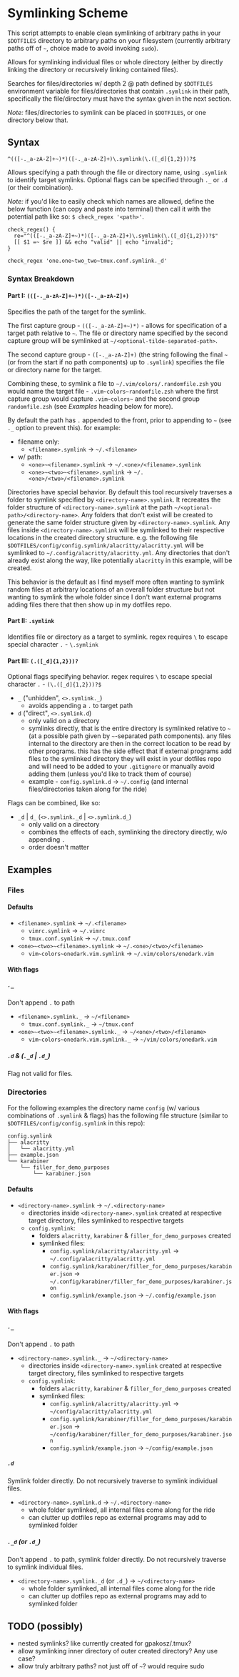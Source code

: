 # Symlinking Scheme

This script attempts to enable clean symlinking of arbitrary paths in your
`$DOTFILES` directory to arbitrary paths on your filesystem (currently
arbitrary paths off of `~`, choice made to avoid invoking `sudo`).

Allows for symlinking individual files or whole directory (either by directly
linking the directory or recursively linking contained files).

Searches for files/directories w/ depth 2 @ path defined by `$DOTFILES`
environment variable for files/directories that contain `.symlink` in their
path, specifically the file/directory must have the syntax given in the next
section.

*Note:* files/directories to symlink can be placed in `$DOTFILES`, or one
directory below that.

## Syntax

```shell
^(([-._a-zA-Z]+~)*)([-._a-zA-Z]+)\.symlink(\.([_d]{1,2}))?$
```

Allows specifying a path through the file or directory name, using `.symlink`
to identify target symlinks. Optional flags can be specified through `._` or
`.d` (or their combination).

*Note:* if you'd like to easily check which names are allowed, define the
below function (can copy and paste into terminal) then call it with the
potential path like so: `$ check_regex '<path>'`.

```shell
check_regex() {
  re="^(([-._a-zA-Z]+~)*)([-._a-zA-Z]+)\.symlink(\.([_d]{1,2}))?$"
  [[ $1 =~ $re ]] && echo "valid" || echo "invalid";
}

check_regex 'one.one~two_two~tmux.conf.symlink._d'
```

### Syntax Breakdown

#### Part I: `(([-._a-zA-Z]+~)*)([-._a-zA-Z]+)`

Specifies the path of the target for the symlink.

The first capture group - `(([-._a-zA-Z]+~)*)` - allows for specification of a
target path relative to `~`. The file or directory name specified by the
second capture group will be symlinked at `~/<optional-tilde-separated-path>`.

The second capture group - `([-._a-zA-Z]+)` (the string following the final
`~` (or from the start if no path components) up to `.symlink`) specifies the
file or directory name for the target.

Combining these, to symlink a file to `~/.vim/colors/.randomfile.zsh`
you would name the target file - `.vim~colors~randomfile.zsh` where the
first capture group would capture `.vim~colors~` and the second group
`randomfile.zsh` (see *Examples* heading below for more).

By default the path has `.` appended to the front, prior to appending to `~`
(see `._` option to prevent this). for example:

- filename only:
  - `<filename>.symlink` -> `~/.<filename>`
- w/ path:
  - `<one>~<filename>.symlink` -> `~/.<one>/<filename>.symlink`
  - `<one>~<two>~<filename>.symlink` -> `~/.<one>/<two>/<filename>.symlink`

Directories have special behavior. By default this tool recursively traverses
a folder to symlink specified by `<directory-name>.symlink`. It recreates the
folder structure of `<directory-name>.symlink` at the path
`~/<optional-path>/<directory-name>`. Any folders that don't exist will be
created to generate the same folder structure given by
`<directory-name>.symlink`. Any files inside `<directory-name>.symlink` will
be symlinked to their respective locations in the created directory structure.
e.g. the following file
`$DOTFILES/config/config.symlink/alacritty/alacritty.yml` will be symlinked to
`~/.config/alacritty/alacritty.yml`. Any directories that don't already exist
along the way, like potentially `alacritty` in this example, will be created.

This behavior is the default as I find myself more often wanting to symlink
random files at arbitrary locations of an overall folder structure but not
wanting to symlink the whole folder since I don't want external programs
adding files there that then show up in my dotfiles repo.

#### Part II: `.symlink`

Identifies file or directory as a target to symlink. regex requires `\` to
escape special character `.` - `\.symlink`

#### Part III: `(.([_d]{1,2}))?`

Optional flags specifying behavior. regex requires `\` to escape special
character `.` - `(\.([_d]{1,2}))?$`

- `_` ("unhidden", `<>.symlink._`)
  - avoids appending a `.` to target path
- `d` ("direct", `<>.symlink.d`)
  - only valid on a directory
  - symlinks directly, that is the entire directory is symlinked relative to
    `~` (at a possible path given by `~`-separated path components). any files
    internal to the directory are then in the correct location to be read by
    other programs. this has the side effect that if external programs add
    files to the symlinked directory they will exist in your dotfiles repo and
    will need to be added to your `.gitignore` or manually avoid adding them
    (unless you'd like to track them of course)
  - example - `config.symlink.d` -> `~/.config` (and internal
    files/directories taken along for the ride)

Flags can be combined, like so:

- `_d` | `d_` (`<>.symlink._d` | `<>.symlink.d_`)
  - only valid on a directory
  - combines the effects of each, symlinking the directory directly, w/o
    appending `.`
  - order doesn't matter

## Examples

### Files

#### Defaults

- `<filename>.symlink` -> `~/.<filename>`
  - `vimrc.symlink` -> `~/.vimrc`
  - `tmux.conf.symlink` -> `~/.tmux.conf`
- `<one>~<two>~<filename>.symlink` -> `~/.<one>/<two>/<filename>`
  - `vim~colors~onedark.vim.symlink` -> `~/.vim/colors/onedark.vim`

#### With flags

##### `._`

Don't append `.` to path

- `<filename>.symlink._` -> `~/<filename>`
  - `tmux.conf.symlink._` -> `~/tmux.conf`
- `<one>~<two>~<filename>.symlink._` -> `~/<one>/<two>/<filename>`
  - `vim~colors~onedark.vim.symlink._` -> `~/vim/colors/onedark.vim`

##### `.d` & (`._d` | `.d_`)

Flag not valid for files.

### Directories

For the following examples the directory name `config` (w/ various
combinations of `.symlink` & flags) has the following file structure (similar
to `$DOTFILES/config/config.symlink` in this repo):

```shell
config.symlink
├── alacritty
│   └── alacritty.yml
├── example.json
└── karabiner
    └── filler_for_demo_purposes
        └── karabiner.json
```

#### Defaults

- `<directory-name>.symlink` -> `~/.<directory-name>`
  - directories inside `<directory-name>.symlink` created at respective target
    directory, files symlinked to respective targets
  - `config.symlink`:
    - folders `alacritty`, `karabiner` & `filler_for_demo_purposes` created
    - symlinked files:
      - `config.symlink/alacritty/alacritty.yml` -> `~/.config/alacritty/alacritty.yml`
      - `config.symlink/karabiner/filler_for_demo_purposes/karabiner.json` -> `~/.config/karabiner/filler_for_demo_purposes/karabiner.json`
      - `config.symlink/example.json` -> `~/.config/example.json`

#### With flags

##### `._`

Don't append `.` to path

- `<directory-name>.symlink._` -> `~/<directory-name>`
  - directories inside `<directory-name>.symlink` created at respective target
    directory, files symlinked to respective targets
  - `config.symlink`:
    - folders `alacritty`, `karabiner` & `filler_for_demo_purposes` created
    - symlinked files:
      - `config.symlink/alacritty/alacritty.yml` -> `~/config/alacritty/alacritty.yml`
      - `config.symlink/karabiner/filler_for_demo_purposes/karabiner.json` -> `~/config/karabiner/filler_for_demo_purposes/karabiner.json`
      - `config.symlink/example.json` -> `~/config/example.json`

##### `.d`

Symlink folder directly. Do not recursively traverse to symlink individual
files.

- `<directory-name>.symlink.d` -> `~/.<directory-name>`
  - whole folder symlinked, all internal files come along for the ride
  - can clutter up dotfiles repo as external programs may add to symlinked
    folder

##### `._d` (or `.d_`)

Don't append `.` to path, symlink folder directly. Do not recursively traverse
to symlink individual files.

- `<directory-name>.symlink._d` (or `.d_`) -> `~/<directory-name>`
  - whole folder symlinked, all internal files come along for the ride
  - can clutter up dotfiles repo as external programs may add to symlinked
    folder

## TODO (possibly)

- nested symlinks? like currently created for gpakosz/.tmux?
- allow symlinking inner directory of outer created directory? Any use case?
- allow truly arbitrary paths? not just off of `~`? would require sudo
